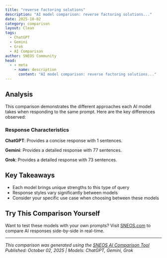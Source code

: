 ```yaml
---
title: "reverse factoring solutions"
description: "AI model comparison: reverse factoring solutions..."
date: 2025-10-02
category: comparison
layout: Clean
tags:
  - ChatGPT
  - Gemini
  - Grok
  - AI Comparison
author: SNEOS Community
head:
  - - meta
    - name: description
      content: "AI model comparison: reverse factoring solutions..."
---
```


<ChatComparison
  title="reverse factoring solutions"
  prompt="reverse factoring solutions"
  :responses='{
    "ChatGPT": "Error calling OpenAI API.",
    "Gemini": "Okay, let\u0027s break down reverse factoring solutions.  Reverse factoring, also known as supply chain finance (SCF), is a financial technique used by businesses to optimize their payment terms with suppliers, strengthen their supply chains, and often improve their own working capital. Here\u0027s a comprehensive overview:\n\n**What is Reverse Factoring?**\n\nIn essence, reverse factoring is a financing arrangement where a buyer (the \u0022anchor buyer\u0022 or \u0022sponsor\u0022) uses its creditworthiness to enable its suppliers to get paid earlier than their originally agreed-upon payment terms.  A financial institution (the \u0022funder\u0022 or \u0022platform provider\u0022) facilitates this process.\n\n**How Does It Work? (Typical Process)**\n\n1.  **Agreement:** The buyer (e.g., a large retailer) and a funding institution (e.g., a bank or fintech company) enter into an agreement to establish a reverse factoring program.  The buyer commits to approving invoices submitted by its suppliers.\n\n2.  **Supplier Onboarding:**  The buyer invites its key suppliers to participate in the program.  Suppliers review the terms and conditions offered by the funder.\n\n3.  **Invoice Submission \u0026 Approval:** The supplier delivers goods or services to the buyer and submits an invoice as usual.  The buyer reviews and approves the invoice according to its standard procedures.\n\n4.  **Invoice Financing:**  Once the buyer approves the invoice, the supplier has the option to request early payment from the funder. The funder pays the supplier the invoice amount, less a discount (the financing fee).  The discount is typically based on the buyer\u0027s credit rating, the early payment period, and market interest rates.\n\n5.  **Payment to the Funder:** On the original due date of the invoice (agreed upon between the buyer and supplier), the buyer pays the *full* invoice amount to the funder.\n\n**Key Benefits of Reverse Factoring**\n\n*   **For the Buyer:**\n\n    *   **Extended Payment Terms:** The buyer can negotiate longer payment terms with its suppliers (e.g., extending from 30 days to 90 or even 120 days). This improves the buyer\u0027s cash flow and working capital.\n    *   **Strengthened Supplier Relationships:** By offering early payment options, the buyer helps its suppliers improve their financial health, leading to more reliable and stable supply chains.\n    *   **Supply Chain Stability:**  Financially stable suppliers are less likely to face disruptions, ensuring a consistent supply of goods and services for the buyer.\n    *   **Potentially Lower Costs:**  The buyer may be able to negotiate better pricing with suppliers due to the improved payment terms and the supplier\u0027s access to cheaper financing.\n    *   **Increased Transparency:** Reverse factoring platforms provide visibility into the status of invoices and payments throughout the supply chain.\n\n*   **For the Supplier:**\n\n    *   **Faster Payment:** Suppliers receive payments much faster than the original invoice due date, improving their cash flow and working capital.\n    *   **Lower Financing Costs:** The discount rate offered by the funder is typically lower than what the supplier could obtain on its own, as it\u0027s based on the buyer\u0027s (usually stronger) credit rating.\n    *   **Improved Financial Stability:**  Predictable and faster payments reduce the risk of cash flow shortages and allow suppliers to invest in growth.\n    *   **Reduced Administrative Burden:**  Reverse factoring platforms automate many of the invoice management and payment processes.\n\n*   **For the Funder:**\n\n    *   **New Revenue Stream:**  The funder earns revenue through the discount fees charged to suppliers.\n    *   **Access to a Pre-Screened Portfolio:** The buyer has already vetted its suppliers, reducing the risk for the funder.\n    *   **Stronger Relationships with Corporate Clients:**  Reverse factoring programs can strengthen the funder\u0027s relationships with large corporate clients.\n\n**Types of Reverse Factoring Solutions**\n\n*   **Bank-Led Programs:** Traditional banks often offer reverse factoring as part of their broader trade finance solutions.\n\n*   **Fintech Platforms:**  A growing number of fintech companies specialize in reverse factoring, offering cloud-based platforms that streamline the process and provide advanced analytics.\n\n*   **Hybrid Models:**  Some programs combine elements of bank-led and fintech solutions.\n\n**Key Considerations When Choosing a Reverse Factoring Solution**\n\n*   **Technology Platform:**  The platform should be user-friendly, secure, and integrate seamlessly with the buyer\u0027s and suppliers\u0027 accounting systems.\n\n*   **Funding Capacity:**  The funder should have sufficient capital to meet the financing needs of all participating suppliers.\n\n*   **Pricing:**  The discount rates should be competitive and transparent.  Understand all fees and charges involved.\n\n*   **Supplier Onboarding Process:**  The onboarding process should be efficient and easy for suppliers to understand.\n\n*   **Risk Management:**  The funder should have robust risk management procedures in place to mitigate potential losses.\n\n*   **Integration with ERP and Accounting Systems:**  Seamless integration is crucial for efficient invoice processing and reconciliation.\n\n*   **Customer Support:**  Reliable customer support is essential to address any issues that may arise.\n\n**Potential Downsides and Risks**\n\n*   **Supplier Dependence:** Suppliers may become overly reliant on early payments, potentially neglecting their own working capital management.\n*   **Financial Distress Risk:**  If the buyer experiences financial difficulties, the funder may face losses, and suppliers could be impacted.\n*   **Ethical Concerns:**  There have been concerns raised about whether reverse factoring is sometimes used to disguise debt or delay payments to suppliers without their full understanding and agreement.  Transparency and fair terms are crucial.\n*   **Concentration Risk:**  Relying heavily on a single buyer can expose suppliers to significant risk.\n\n**Specific Software/Platforms**\n\nSome well-known providers include:\n\n*   **Taulia (now part of SAP):** One of the largest providers of working capital solutions, including reverse factoring.\n*   **PrimeRevenue:**  Another major player in the supply chain finance space.\n*   **Orbian:**  Focuses on providing supply chain finance solutions to large corporations.\n*   **Demica:**  Offers a range of supply chain finance solutions, including reverse factoring.\n*   **C2FO:**  Operates a marketplace where suppliers can bid for early payment at a discount.\n*   **Surecomp:** Offers trade finance solutions, which can include reverse factoring capabilities.\n*   **Finastra:** A large fintech that offers various financial solutions, including elements that can be used in reverse factoring.\n\n**Important Questions to Ask When Evaluating Reverse Factoring Solutions:**\n\n*   What are the fees and discount rates?  Are they fixed or variable?\n*   What is the onboarding process for suppliers?\n*   What level of integration is available with our existing accounting systems?\n*   What is the funder\u0027s capacity to finance our suppliers\u0027 invoices?\n*   What risk management procedures are in place?\n*   What reporting and analytics are available?\n*   What are the terms of the agreement, including termination clauses?\n*   What are the data security measures in place?\n*   What are the potential tax implications? (Consult with a tax advisor).\n\n**In Summary**\n\nReverse factoring can be a valuable tool for optimizing working capital, strengthening supply chains, and improving supplier relationships. However, it\u0027s essential to carefully evaluate the potential benefits and risks, choose a reputable solution provider, and ensure that the program is implemented in a transparent and ethical manner.  Understanding the nuances of the solution, and how it fits into your overall financial strategy is key to a successful implementation.\n",
    "Grok": "Reverse factoring, also known as supply chain financing, is a financial solution where a third-party (typically a bank or a financial institution) facilitates early payment to a company\u0027s suppliers. In this arrangement, the bank pays the supplier on behalf of the buying company (often at a discount), and the buying company repays the bank at a later date, based on the agreed payment terms. This solution helps improve cash flow for suppliers while allowing buyers to extend their payment terms.\n\nHere\u2019s a detailed breakdown of reverse factoring solutions, how they work, their benefits, and some key providers or platforms:\n\n---\n\n### **How Reverse Factoring Works**\n1. **Agreement Setup**: A buyer (typically a large corporation) enters into a reverse factoring agreement with a financial institution or platform. The buyer\u0027s suppliers are also onboarded into the program.\n2. **Invoice Submission**: After delivering goods or services, the supplier submits an invoice to the buyer.\n3. **Early Payment to Supplier**: The financial institution pays the supplier early, often at a small discount, based on the invoice amount. This ensures the supplier receives cash quickly.\n4. **Buyer Repayment**: The buyer repays the financial institution on the original due date of the invoice or per agreed-upon extended terms, without the discount applied to the supplier.\n5. **Fees and Costs**: The financial institution earns a fee or interest for providing the financing, often based on the buyer\u2019s creditworthiness rather than the supplier\u2019s.\n\n---\n\n### **Benefits of Reverse Factoring**\n#### For Buyers:\n- **Extended Payment Terms**: Buyers can negotiate longer payment terms with suppliers while ensuring suppliers get paid early, improving working capital management.\n- **Strengthened Supplier Relationships**: Suppliers benefit from faster payments, reducing friction and fostering better partnerships.\n- **Cost Savings**: Buyers often avoid higher costs associated with late payments or penalties.\n- **Improved Supply Chain Stability**: Ensures suppliers remain financially healthy, reducing the risk of disruptions.\n\n#### For Suppliers:\n- **Improved Cash Flow**: Suppliers get paid early, often within days, instead of waiting for the buyer\u2019s payment cycle (e.g., 60 or 90 days).\n- **Reduced Financing Costs**: Since the financing cost is often tied to the buyer\u2019s credit rating (which is typically stronger), suppliers can access lower-cost funding compared to traditional factoring or loans.\n- **Predictable Payments**: Suppliers can plan their cash flow more effectively with faster, predictable payments.\n\n#### For Financial Institutions:\n- **Revenue Generation**: Banks or fintechs earn fees or interest on the financing provided.\n- **Low Risk**: Since the repayment obligation lies with the buyer (often a large, creditworthy corporation), the risk of default is lower compared to traditional factoring.\n\n---\n\n### **Challenges of Reverse Factoring**\n- **Onboarding Complexity**: Suppliers may need to be onboarded onto the platform, which can be time-consuming, especially if they are small or lack technological infrastructure.\n- **Dependency on Buyer Credit**: The cost and availability of reverse factoring heavily depend on the buyer\u2019s credit rating. Suppliers with weaker buyers may not benefit as much.\n- **Limited Scope**: Not all suppliers or industries may be eligible or willing to participate in reverse factoring programs.\n- **Potential Over-Reliance**: Suppliers might become dependent on reverse factoring for cash flow, which could pose risks if the program is discontinued.\n\n---\n\n### **Popular Reverse Factoring Solutions and Providers**\nSeveral banks, fintech companies, and platforms offer reverse factoring solutions. Here are some notable ones:\n\n1. **Banks and Traditional Financial Institutions**:\n   - **HSBC**: Offers supply chain financing solutions with reverse factoring programs to help buyers and suppliers optimize working capital.\n   - **Citibank**: Provides tailored supply chain finance solutions, including reverse factoring, to large corporations and their suppliers.\n   - **J.P. Morgan**: Offers comprehensive supply chain financing tools with reverse factoring to improve liquidity for suppliers.\n   - **Deutsche Bank**: Provides reverse factoring under its trade finance and supply chain finance offerings.\n\n2. **Fintech Platforms**:\n   - **Taulia**: A leading supply chain finance platform that offers reverse factoring and dynamic discounting solutions. Taulia connects buyers and suppliers to facilitate early payments and optimize cash flow.\n   - **PrimeRevenue**: Specializes in supply chain finance and reverse factoring, helping companies strengthen supplier relationships and improve working capital.\n   - **C2FO**: Provides a platform for early payment solutions, including reverse factoring and dynamic discounting, enabling suppliers to get paid faster.\n   - **Tradeshift**: Offers a digital platform for supply chain payments, including reverse factoring, to streamline invoice processing and financing.\n\n3. **Specialized Supply Chain Finance Providers**:\n   - **Demica**: Focuses on supply chain finance solutions, including reverse factoring, for large corporations across various industries.\n   - **Orbian**: Provides supply chain finance and reverse factoring solutions to help buyers extend payment terms while ensuring supplier liquidity.\n\n---\n\n### **Industries Benefiting from Reverse Factoring**\nReverse factoring is particularly popular in industries with long payment cycles or where suppliers face significant cash flow challenges. These include:\n- **Retail and Consumer Goods**: Large retailers often use reverse factoring to support their extensive supplier networks.\n- **Manufacturing**: Helps manage cash flow for raw material suppliers and component manufacturers.\n- **Automotive**: Supports tiered supplier ecosystems with complex payment terms.\n- **Pharmaceuticals**: Ensures suppliers of raw materials and packaging are paid promptly.\n- **Construction**: Helps subcontractors and material suppliers manage cash flow.\n\n---\n\n### **Key Considerations When Choosing a Reverse Factoring Solution**\n1. **Cost Structure**: Understand the fees or interest rates charged by the financial institution or platform. Ensure they are competitive and transparent.\n2. **Technology Integration**: Choose a platform that integrates seamlessly with your existing financial systems (e.g., ERP, accounting software).\n3. **Scalability**: Ensure the solution can accommodate your growing supplier base or business needs.\n4. **Supplier Onboarding**: Look for solutions with easy onboarding processes and support for suppliers, especially smaller ones with limited resources.\n5. **Regulatory Compliance**: Ensure the solution complies with local financial regulations and accounting standards (e.g., IFRS or GAAP treatment of reverse factoring as debt).\n\n---\n\n### **Conclusion**\nReverse factoring solutions offer a win-win for buyers and suppliers by optimizing working capital, strengthening supply chains, and reducing financial friction. Whether through traditional banks like HSBC and Citibank or modern fintech platforms like Taulia and PrimeRevenue, businesses have a range of options to implement reverse factoring tailored to their needs. When selecting a solution, consider factors like cost, integration, and supplier readiness to ensure a smooth and effective rollout.\n\nIf you\u0027re looking to explore reverse factoring for your business or need specific recommendations, feel free to provide more details about your industry or requirements, and I can assist further!"
  }'
  published-date="11:36"
/>

## Analysis

This comparison demonstrates the different approaches each AI model takes when responding to the same prompt. Here are the key differences observed:

### Response Characteristics

**ChatGPT**: Provides a concise response with 1 sentences. 

**Gemini**: Provides a detailed response with 77 sentences. 

**Grok**: Provides a detailed response with 73 sentences. 

## Key Takeaways

- Each model brings unique strengths to this type of query
- Response styles vary significantly between models
- Consider your specific use case when choosing between these models

## Try This Comparison Yourself

Want to test these models with your own prompts? Visit [SNEOS.com](https://sneos.com) to compare AI responses side-by-side in real-time.

---

*This comparison was generated using the [SNEOS AI Comparison Tool](https://sneos.com)*
*Published: October 02, 2025 | Models: ChatGPT, Gemini, Grok*
